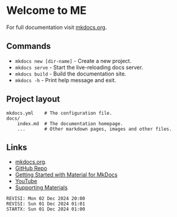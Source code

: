# Welcome to ME

For full documentation visit [mkdocs.org](https://www.mkdocs.org).

## Commands

* `mkdocs new [dir-name]` - Create a new project.
* `mkdocs serve` - Start the live-reloading docs server.
* `mkdocs build` - Build the documentation site.
* `mkdocs -h` - Print help message and exit.

## Project layout

    mkdocs.yml    # The configuration file.
    docs/
        index.md  # The documentation homepage.
        ...       # Other markdown pages, images and other files.

## Links

* [mkdocs.org](https://www.mkdocs.org).
* [GitHub Repo](https://github.com/vrtass/tester)
* [Getting Started with Material for MkDocs](https://jameswillett.dev/getting-started-with-material-for-mkdocs/)
* [YouTube](https://youtu.be/xlABhbnNrfI)
* [Supporting Materials](https://github.com/james-willett/material-mkdocs-youtube-2024)

```
REVISI: Mon 02 Dec 2024 20:00
REVISI: Sun 01 Dec 2024 01:01
STARTX: Sun 01 Dec 2024 01:00
```

